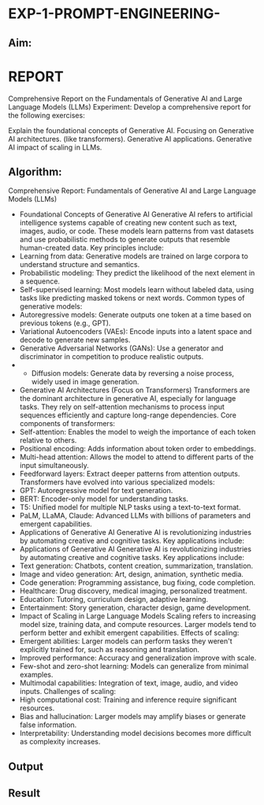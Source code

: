 # EXP-1-PROMPT-ENGINEERING-

## Aim: 
# REPORT 
Comprehensive Report on the Fundamentals of Generative AI and Large Language Models (LLMs)
Experiment: Develop a comprehensive report for the following exercises:

Explain the foundational concepts of Generative AI.
Focusing on Generative AI architectures. (like transformers).
Generative AI applications.
Generative AI impact of scaling in LLMs.

## Algorithm:
Comprehensive Report: Fundamentals of Generative AI and Large Language Models (LLMs)
- Foundational Concepts of Generative AI
Generative AI refers to artificial intelligence systems capable of creating new content such as text, images, audio, or code. These models learn patterns from vast datasets and use probabilistic methods to generate outputs that resemble human-created data.
Key principles include:
- Learning from data: Generative models are trained on large corpora to understand structure and semantics.
- Probabilistic modeling: They predict the likelihood of the next element in a sequence.
- Self-supervised learning: Most models learn without labeled data, using tasks like predicting masked tokens or next words.
Common types of generative models:
- Autoregressive models: Generate outputs one token at a time based on previous tokens (e.g., GPT).
- Variational Autoencoders (VAEs): Encode inputs into a latent space and decode to generate new samples.
- Generative Adversarial Networks (GANs): Use a generator and discriminator in competition to produce realistic outputs.
- - Diffusion models: Generate data by reversing a noise process, widely used in image generation.
- Generative AI Architectures (Focus on Transformers)
Transformers are the dominant architecture in generative AI, especially for language tasks. They rely on self-attention mechanisms to process input sequences efficiently and capture long-range dependencies.
Core components of transformers:
- Self-attention: Enables the model to weigh the importance of each token relative to others.
- Positional encoding: Adds information about token order to embeddings.
- Multi-head attention: Allows the model to attend to different parts of the input simultaneously.
- Feedforward layers: Extract deeper patterns from attention outputs.
Transformers have evolved into various specialized models:
- GPT: Autoregressive model for text generation.
- BERT: Encoder-only model for understanding tasks.
- T5: Unified model for multiple NLP tasks using a text-to-text format.
- PaLM, LLaMA, Claude: Advanced LLMs with billions of parameters and emergent capabilities.
- Applications of Generative AI
Generative AI is revolutionizing industries by automating creative and cognitive tasks.
Key applications include:
- Applications of Generative AI
Generative AI is revolutionizing industries by automating creative and cognitive tasks.
Key applications include:
- Text generation: Chatbots, content creation, summarization, translation.
- Image and video generation: Art, design, animation, synthetic media.
- Code generation: Programming assistance, bug fixing, code completion.
- Healthcare: Drug discovery, medical imaging, personalized treatment.
- Education: Tutoring, curriculum design, adaptive learning.
- Entertainment: Story generation, character design, game development.
- Impact of Scaling in Large Language Models
Scaling refers to increasing model size, training data, and compute resources. Larger models tend to perform better and exhibit emergent capabilities.
Effects of scaling:
- Emergent abilities: Larger models can perform tasks they weren't explicitly trained for, such as reasoning and translation.
- Improved performance: Accuracy and generalization improve with scale.
- Few-shot and zero-shot learning: Models can generalize from minimal examples.
- Multimodal capabilities: Integration of text, image, audio, and video inputs.
Challenges of scaling:
- High computational cost: Training and inference require significant resources.
- Bias and hallucination: Larger models may amplify biases or generate false information.
- Interpretability: Understanding model decisions becomes more difficult as complexity increases.





## Output

## Result

